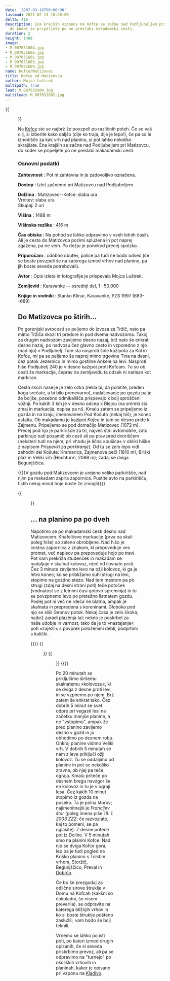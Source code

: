 ```yaml
---
date: '2007-03-18T00:00:00'
lastmod: 2021-02-13 10:20:00
delta: 416
description: Ena krajših vzponov na Kofce se začne nad Podljubeljem pri Matizovcu,
  do koder se pripeljete po ne preslabi makadamski cesti.
duration: 2
height: 1488
image:
- M_007031604.jpg
- M_007031602.jpg
- M_007031601.jpg
- M_007031603.jpg
- M_007031604.jpg
name: Kofce/Matizovec
title: Kofce od Matizovca
author: Mojca Luštrek
multipath: True
lead: M_007031604.jpg
multilead: M_007031602.jpg
---
```

{{<figure src="M_007031604.jpg">}}

Na [Kofce](../) ste se najbrž že povzpeli po različnih poteh. Če so vaš cilj, si izberite kako daljšo (dlje ko traja, dlje je lepo!), če pa so le izhodišče za kak vrh nad planino, si pot lahko nekoliko skrajšate. Ena krajših se začne nad Podljubeljem pri Matizovcu, do koder se pripeljete po ne preslabi makadamski cesti.

### Osnovni podatki

**Zahtevnost**
:   Pot ni zahtevna in je zadovoljivo označena.

**Dostop**
:   Izlet začnemo pri Matizovcu nad Podljubeljem.

**Dolžina**
:   Matizovec--Kofce: slaba ura\
    Vrnitev: slaba ura\
    Skupaj: 2 uri

**Višina**
:   1488 m

**Višinska razlika**
:   416 m

**Čas obiska**
:   Na pohod se lahko odpravimo v vseh letnih časih. Ali je cesta do Matizovca pozimi splužena in pot naprej zgažena, pa ne vem. Po dežju je ponekod precej spolzko.

**Priporočam**
:   udobno obutev, palice pa tudi ne bodo odveč (če se boste povzpeli še na katerega izmed vrhov nad planino, pa jih boste seveda potrebovali).

**Avtor**
:   Opis izleta in fotografije je prispevala Mojca Luštrek.

**Zemljevid**
:   Karavanke -- osrednji del, 1 : 50.000

**Knjige in vodniki**
:   Stanko Klinar, Karavanke, PZS 1997 (683--689)

Do Matizovca po štirih...
--------------------------

Po gorenjski avtocesti se peljemo do izvoza za Tržič, nato pa mimo Tržiča skozi tri predore in pod dvema nadvozoma. Takoj za drugim nadvozom zavijemo desno nazaj, brž nato še enkrat desno nazaj, po nadvozu čez glavno cesto in vzporedno z njo (nad njo) v Podljubelj. Tam sta nasproti šole kažipota za Kal in Kofce, mi pa se peljemo še naprej mimo trgovine Tina na desni, čez potok Jezernico in mimo gostilne Ankele na levi. Nasproti hiše Podljubelj 240 je v desno kažipot proti Kofcam. Tu so ob cesti že markacije, čeprav na zemljevidu ta odsek ni narisan kot markiran.

Cesta skozi naselje je zelo ozka (rekla bi, da pohitite, preden koga srečate, a bi bilo prenevarno), nadaljevanje po gozdu pa je že boljše, posebno odmikališča prispevajo k bolj sproščeni vožnji. Po kakih 3 km je v desno odcep k Blejcu (na smreki sta zmaj in markacija, napisa pa ni). Kmalu zatem se pripeljemo iz gozda in na kraju, imenovanem Pod Košuto (nekaj hiš), je konec asfalta. Ob makadamu je kažipot *Kofce* in tam se desno pride k Zajmenu. Pripeljemo se pod domačijo Matizovec (1072 m). Precej pod njo je parkirišče za tri, največ štiri avtomobile, zato parkirajo tudi posamič ob cesti ali pa prav pred dvoriščem (nekateri tudi na njem; pri vhodu je lična »pušica« v obliki hiške z napisom *Prispevki za parkiranje*). Od tu se zelo lepo vidi zahodni del Košute: Kramarica, Zajmenove peči (1810 m), Birški plaz in Veliki vrh (Hochturm, 2088 m); zadaj se dviga Begunjščica.

{{<note warn>}}V gozdu pod Matizovcem je urejeno veliko parkirišče, nad njim pa makadam zapira zapornica. Pustite avto na parkirišču; tistih nekaj minut hoje boste že zmogli{{</note>}} 

{{<figure src="M_007031602.jpg" caption="Pod Matizovcem">}}

... na planino pa po dveh
--------------------------

Napotimo se po makadamski cesti desno nad Matizovcem. Knafelčeve markacije (prva na skali poleg hiše) so zeleno obrobljene. Nad hišo je cestna zapornica z znakom, ki prepoveduje ves promet, več napisov pa prepoveduje hojo po travi. Pot nam prekriža studenček in makadam se nadaljuje v skalnat kolovoz, rdeč od ilovnate prsti. Čez 3 minute zavijemo levo na ožji kolovoz, ki ga je hitro konec; ko se približamo suhi strugi na levi, stopimo na gozdno stezo. Nad tem mestom pa po strugi (zdaj na desni strani poti) teče potoček (vodnatost se z letnimi časi gotovo spreminja) in tu se povzpnemo levo po pretežno listnatem gozdu. Poslej pot ni več ne rdeča ne blatna, ampak je skalnata in prepredena s koreninami. Globoko pod njo se sliši Gebnov potok. Nekaj časa je zelo široka, najbrž zaradi plazênja tal; nekdo je poskrbel za naše udobje in varnost, tako da je to »nastajanje« poti »zajezil« s povprek položenimi debli, podprtimi s količki.

{{<gallery>}}
{{<figure src="M_007031601.jpg" caption="Začetek poti">}}
{{<figure src="M_007031603.jpg" caption="Francijev štor">}}
{{</gallery>}}

Po 20 minutah se priključimo širšemu skalnatemu »kolovozu«, ki se dviga z desne proti levi, in se vzpnemo po njem. Brž zatem še enkrat tako. Čez dobrih 5 minut se svet odpre pri vegasti lesi na začetku manjše planine, a ne \"vstopimo\", ampak že pred planino zavijemo desno v gozd in jo obhodimo po desnem robu. Onkraj planine vidimo Veliki vrh. V dobrih 5 minutah se nam z leve priključi ožji kolovoz. Tu se oddaljimo od planine in pot se nekoliko zravna, ob njej pa teče ograja. Kmalu priteče po desnem bregu navzgor še en kolovoz in tu je v ograji lesa. Čez kakih 10 minut stopimo iz gozda na poseko. Ta je polna štorov; najimenitnejši je *Francijev štor* (poleg imena piše *19. 1. 2003 ZZZ*; če razvozlate, kaj to pomeni, se pa oglasite). Z desne priteče pot iz Doline. V 5 minutah smo na planini Kofce. Nad njo se dviga Kofce gora, lep pa je tudi pogled na Kriško planino s Tolstim vrhom, Storžič, Begunjščico, Preval in [Dobrčo](../Dobrca).

Če bo še prezgodaj za odlične sirove štruklje v Domu na Kofcah (kakšni so čokoladni, še nisem preverila), se odpravite na katerega bližnjih vrhov in ko si boste štruklje pošteno zaslužili, vam bodo še bolj teknili.

Vrnemo se lahko po isti poti, po kateri izmed drugih opisanih, če si seveda priskrbimo prevoz, ali pa se odpravimo na \"turnejo\" po okoliških vrhovih in planinah, kakor je opisano pri vzponu na [Kladivo](../kladivo).

